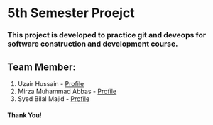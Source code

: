# 5th Semester Proejct
### This project is developed to practice git and deveops for software construction and development course.
## Team Member:
1. Uzair Hussain - [Profile](https://github.com/uzairhussai193)
2. Mirza Muhammad Abbas - [Profile](https://github.com/Mirza-Abbas)
3. Syed Bilal Majid - [Profile](https://github.com/BilalMajid010)

#### Thank You!